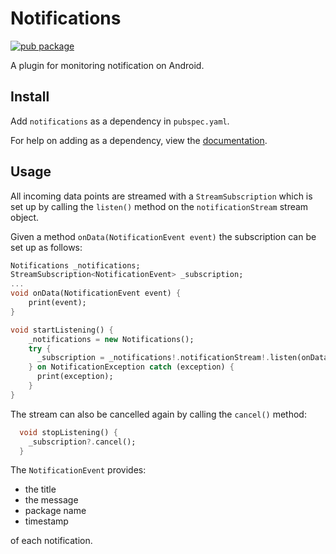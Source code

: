# Notifications

[![pub package](https://img.shields.io/pub/v/notifications.svg)](https://pub.dartlang.org/packages/notifications)

A plugin for monitoring notification on Android. 

## Install
Add `notifications` as a dependency in  `pubspec.yaml`.

For help on adding as a dependency, view the [documentation](https://flutter.io/using-packages/).

## Usage
All incoming data points are streamed with a `StreamSubscription` which is set up by calling the `listen()` method on the `notificationStream` stream object.

Given a method `onData(NotificationEvent event)` the subscription can be set up as follows:

```dart
Notifications _notifications;
StreamSubscription<NotificationEvent> _subscription;
...
void onData(NotificationEvent event) {
    print(event);
}

void startListening() {
    _notifications = new Notifications();
    try {
      _subscription = _notifications!.notificationStream!.listen(onData);
    } on NotificationException catch (exception) {
      print(exception);
    }
}
```

The stream can also be cancelled again by calling the `cancel()` method:

```dart
  void stopListening() {
    _subscription?.cancel();
  }
```

The `NotificationEvent` provides:

* the title
* the message
* package name
* timestamp

of each notification.